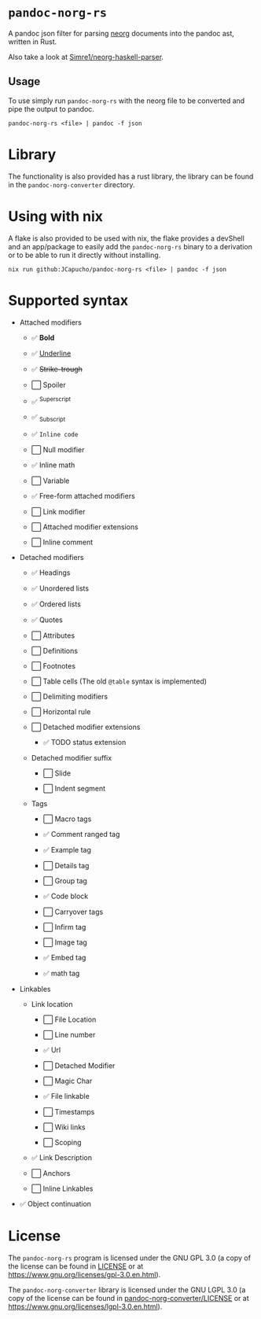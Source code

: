 # `pandoc-norg-rs`

A pandoc json filter for parsing
[neorg](https://github.com/nvim-neorg/neorg) documents into the pandoc
ast, written in Rust.

Also take a look at
[Simre1/neorg-haskell-parser](https://github.com/Simre1/neorg-haskell-parser).

## Usage

To use simply run `pandoc-norg-rs` with the neorg file to be converted
and pipe the output to pandoc.

    pandoc-norg-rs <file> | pandoc -f json

# Library

The functionality is also provided has a rust library, the library can
be found in the `pandoc-norg-converter` directory.

# Using with nix

A flake is also provided to be used with nix, the flake provides a
devShell and an app/package to easily add the `pandoc-norg-rs` binary to
a derivation or to be able to run it directly without installing.

    nix run github:JCapucho/pandoc-norg-rs <file> | pandoc -f json

# Supported syntax

- Attached modifiers

  - ✅ **Bold**

  - ✅ <u>Underline</u>

  - ✅ ~~Strike-trough~~

  - ⬜ Spoiler

  - ✅ <sup>Superscript</sup>

  - ✅ <sub>Subscript</sub>

  - ✅ `Inline code`

  - ⬜ Null modifier

  - ✅ $\text{Inline math}$

  - ⬜ Variable

  - ✅ Free-form attached modifiers

  - ⬜ Link modifier

  - ⬜ Attached modifier extensions

  - ⬜ Inline comment

- Detached modifiers

  - ✅ Headings

  - ✅ Unordered lists

  - ✅ Ordered lists

  - ✅ Quotes

  - ⬜ Attributes

  - ⬜ Definitions

  - ⬜ Footnotes

  - ⬜ Table cells (The old `@table` syntax is implemented)

  - ⬜ Delimiting modifiers

  - ⬜ Horizontal rule

  - ⬜ Detached modifier extensions

    - ✅ TODO status extension

  - Detached modifier suffix

    - ⬜ Slide

    - ⬜ Indent segment

  - Tags

    - ⬜ Macro tags

    - ✅ Comment ranged tag

    - ✅ Example tag

    - ⬜ Details tag

    - ⬜ Group tag

    - ✅ Code block

    - ⬜ Carryover tags

    - ⬜ Infirm tag

    - ⬜ Image tag

    - ✅ Embed tag

    - ✅ math tag

- Linkables

  - Link location

    - ⬜ File Location

    - ⬜ Line number

    - ✅ Url

    - ⬜ Detached Modifier

    - ⬜ Magic Char

    - ✅ File linkable

    - ⬜ Timestamps

    - ⬜ Wiki links

    - ⬜ Scoping

  - ✅ Link Description

  - ⬜ Anchors

  - ⬜ Inline Linkables

- ✅ Object continuation

# License

The `pandoc-norg-rs` program is licensed under the GNU GPL 3.0 (a copy
of the license can be found in [LICENSE](LICENSE) or at
<https://www.gnu.org/licenses/gpl-3.0.en.html>).

The `pandoc-norg-converter` library is licensed under the GNU LGPL 3.0
(a copy of the license can be found in
[pandoc-norg-converter/LICENSE](pandoc-norg-converter/LICENSE) or at
<https://www.gnu.org/licenses/lgpl-3.0.en.html>).
